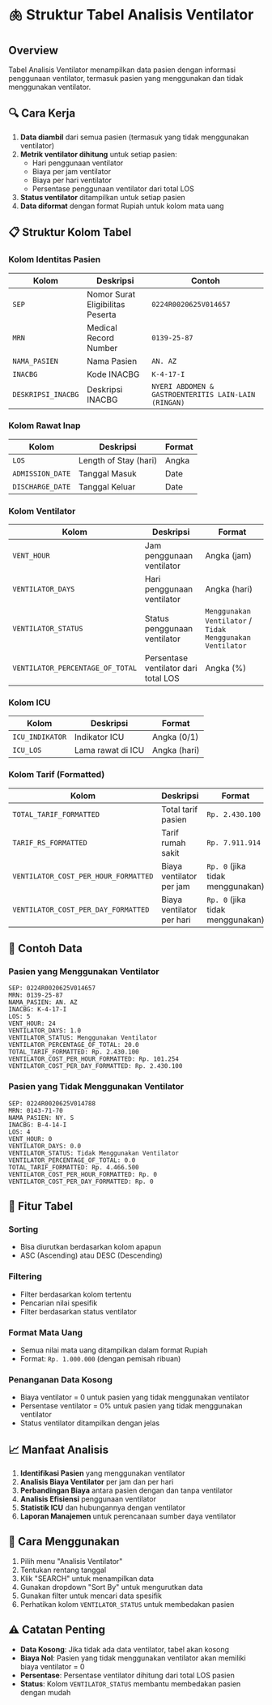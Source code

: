 # 🫁 Struktur Tabel Analisis Ventilator

## Overview
Tabel Analisis Ventilator menampilkan data pasien dengan informasi penggunaan ventilator, termasuk pasien yang menggunakan dan tidak menggunakan ventilator.

## 🔍 Cara Kerja
1. **Data diambil** dari semua pasien (termasuk yang tidak menggunakan ventilator)
2. **Metrik ventilator dihitung** untuk setiap pasien:
   - Hari penggunaan ventilator
   - Biaya per jam ventilator
   - Biaya per hari ventilator
   - Persentase penggunaan ventilator dari total LOS
3. **Status ventilator** ditampilkan untuk setiap pasien
4. **Data diformat** dengan format Rupiah untuk kolom mata uang

## 📋 Struktur Kolom Tabel

### Kolom Identitas Pasien
| Kolom | Deskripsi | Contoh |
|-------|-----------|---------|
| `SEP` | Nomor Surat Eligibilitas Peserta | `0224R0020625V014657` |
| `MRN` | Medical Record Number | `0139-25-87` |
| `NAMA_PASIEN` | Nama Pasien | `AN. AZ` |
| `INACBG` | Kode INACBG | `K-4-17-I` |
| `DESKRIPSI_INACBG` | Deskripsi INACBG | `NYERI ABDOMEN & GASTROENTERITIS LAIN-LAIN (RINGAN)` |

### Kolom Rawat Inap
| Kolom | Deskripsi | Format |
|-------|-----------|---------|
| `LOS` | Length of Stay (hari) | Angka |
| `ADMISSION_DATE` | Tanggal Masuk | Date |
| `DISCHARGE_DATE` | Tanggal Keluar | Date |

### Kolom Ventilator
| Kolom | Deskripsi | Format |
|-------|-----------|---------|
| `VENT_HOUR` | Jam penggunaan ventilator | Angka (jam) |
| `VENTILATOR_DAYS` | Hari penggunaan ventilator | Angka (hari) |
| `VENTILATOR_STATUS` | Status penggunaan ventilator | `Menggunakan Ventilator` / `Tidak Menggunakan Ventilator` |
| `VENTILATOR_PERCENTAGE_OF_TOTAL` | Persentase ventilator dari total LOS | Angka (%) |

### Kolom ICU
| Kolom | Deskripsi | Format |
|-------|-----------|---------|
| `ICU_INDIKATOR` | Indikator ICU | Angka (0/1) |
| `ICU_LOS` | Lama rawat di ICU | Angka (hari) |

### Kolom Tarif (Formatted)
| Kolom | Deskripsi | Format |
|-------|-----------|---------|
| `TOTAL_TARIF_FORMATTED` | Total tarif pasien | `Rp. 2.430.100` |
| `TARIF_RS_FORMATTED` | Tarif rumah sakit | `Rp. 7.911.914` |
| `VENTILATOR_COST_PER_HOUR_FORMATTED` | Biaya ventilator per jam | `Rp. 0` (jika tidak menggunakan) |
| `VENTILATOR_COST_PER_DAY_FORMATTED` | Biaya ventilator per hari | `Rp. 0` (jika tidak menggunakan) |

## 🎯 Contoh Data

### Pasien yang Menggunakan Ventilator
```
SEP: 0224R0020625V014657
MRN: 0139-25-87
NAMA_PASIEN: AN. AZ
INACBG: K-4-17-I
LOS: 5
VENT_HOUR: 24
VENTILATOR_DAYS: 1.0
VENTILATOR_STATUS: Menggunakan Ventilator
VENTILATOR_PERCENTAGE_OF_TOTAL: 20.0
TOTAL_TARIF_FORMATTED: Rp. 2.430.100
VENTILATOR_COST_PER_HOUR_FORMATTED: Rp. 101.254
VENTILATOR_COST_PER_DAY_FORMATTED: Rp. 2.430.100
```

### Pasien yang Tidak Menggunakan Ventilator
```
SEP: 0224R0020625V014788
MRN: 0143-71-70
NAMA_PASIEN: NY. S
INACBG: B-4-14-I
LOS: 4
VENT_HOUR: 0
VENTILATOR_DAYS: 0.0
VENTILATOR_STATUS: Tidak Menggunakan Ventilator
VENTILATOR_PERCENTAGE_OF_TOTAL: 0.0
TOTAL_TARIF_FORMATTED: Rp. 4.466.500
VENTILATOR_COST_PER_HOUR_FORMATTED: Rp. 0
VENTILATOR_COST_PER_DAY_FORMATTED: Rp. 0
```

## 🔧 Fitur Tabel

### Sorting
- Bisa diurutkan berdasarkan kolom apapun
- ASC (Ascending) atau DESC (Descending)

### Filtering
- Filter berdasarkan kolom tertentu
- Pencarian nilai spesifik
- Filter berdasarkan status ventilator

### Format Mata Uang
- Semua nilai mata uang ditampilkan dalam format Rupiah
- Format: `Rp. 1.000.000` (dengan pemisah ribuan)

### Penanganan Data Kosong
- Biaya ventilator = 0 untuk pasien yang tidak menggunakan ventilator
- Persentase ventilator = 0% untuk pasien yang tidak menggunakan ventilator
- Status ventilator ditampilkan dengan jelas

## 📈 Manfaat Analisis

1. **Identifikasi Pasien** yang menggunakan ventilator
2. **Analisis Biaya Ventilator** per jam dan per hari
3. **Perbandingan Biaya** antara pasien dengan dan tanpa ventilator
4. **Analisis Efisiensi** penggunaan ventilator
5. **Statistik ICU** dan hubungannya dengan ventilator
6. **Laporan Manajemen** untuk perencanaan sumber daya ventilator

## 🚀 Cara Menggunakan

1. Pilih menu "Analisis Ventilator"
2. Tentukan rentang tanggal
3. Klik "SEARCH" untuk menampilkan data
4. Gunakan dropdown "Sort By" untuk mengurutkan data
5. Gunakan filter untuk mencari data spesifik
6. Perhatikan kolom `VENTILATOR_STATUS` untuk membedakan pasien

## ⚠️ Catatan Penting

- **Data Kosong**: Jika tidak ada data ventilator, tabel akan kosong
- **Biaya Nol**: Pasien yang tidak menggunakan ventilator akan memiliki biaya ventilator = 0
- **Persentase**: Persentase ventilator dihitung dari total LOS pasien
- **Status**: Kolom `VENTILATOR_STATUS` membantu membedakan pasien dengan mudah


